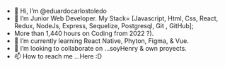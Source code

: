 - 👋 Hi, I’m @eduardocarlostoledo
- 👀 I’m Junior Web Developer. My Stack= [Javascript, Html, Css, React, Redux, NodeJs, Express, Sequelize, Postgresql, Git , GitHub];
- More than 1,440 hours on Coding from 2022 ?).
- 🌱 I’m currently learning React Native, Phyton, Figma, & Vue.
- 💞️ I’m looking to collaborate on ...soyHenry & own proyects.
- 📫 How to reach me ...Here :D
<!---
eduardocarlostoledo/eduardocarlostoledo is a ✨ special ✨ repository because its `README.md` (this file) appears on your GitHub profile.
You can click the Preview link to take a look at your changes.
--->
